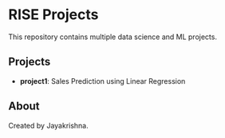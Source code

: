 # RISE Projects 

This repository contains multiple data science and ML projects.

## Projects

- **project1**: Sales Prediction using Linear Regression

## About

Created by Jayakrishna.
